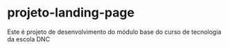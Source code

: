 # projeto-landing-page
Este é projeto de desenvolvimento do módulo base do curso de tecnologia da escola DNC
